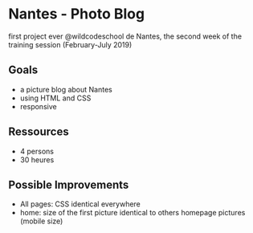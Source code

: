 # Nantes - Photo Blog
first project ever @wildcodeschool de Nantes, the second week of the training session (February-July 2019)

## Goals
- a picture blog about Nantes
- using HTML and CSS
- responsive

## Ressources
- 4 persons
- 30 heures

## Possible Improvements
- All pages: CSS identical everywhere
- home: size of the first picture identical to others homepage pictures (mobile size)
